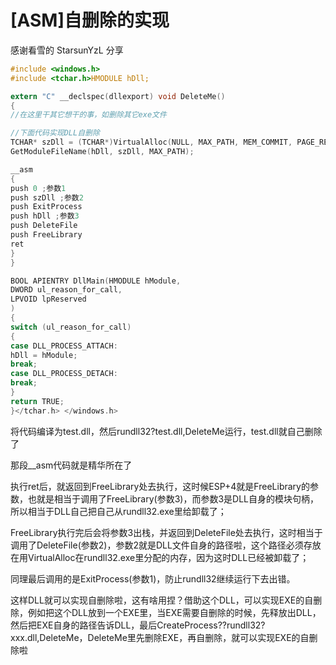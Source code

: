 # [ASM]自删除的实现

感谢看雪的 StarsunYzL 分享

```c
#include <windows.h>
#include <tchar.h>HMODULE hDll;

extern "C" __declspec(dllexport) void DeleteMe()
{
//在这里干其它想干的事，如删除其它exe文件

//下面代码实现DLL自删除
TCHAR* szDll = (TCHAR*)VirtualAlloc(NULL, MAX_PATH, MEM_COMMIT, PAGE_READWRITE);
GetModuleFileName(hDll, szDll, MAX_PATH);

__asm
{
push 0 ;参数1
push szDll ;参数2
push ExitProcess
push hDll ;参数3
push DeleteFile
push FreeLibrary
ret
}
}

BOOL APIENTRY DllMain(HMODULE hModule,
DWORD ul_reason_for_call,
LPVOID lpReserved
)
{
switch (ul_reason_for_call)
{
case DLL_PROCESS_ATTACH:
hDll = hModule;
break;
case DLL_PROCESS_DETACH:
break;
}
return TRUE;
}</tchar.h> </windows.h>
```


将代码编译为test.dll，然后rundll32?test.dll,DeleteMe运行，test.dll就自己删除了

那段__asm代码就是精华所在了

执行ret后，就返回到FreeLibrary处去执行，这时候ESP+4就是FreeLibrary的参数，也就是相当于调用了FreeLibrary(参数3)，而参数3是DLL自身的模块句柄，所以相当于DLL自己把自己从rundll32.exe里给卸载了；

FreeLibrary执行完后会将参数3出栈，并返回到DeleteFile处去执行，这时相当于调用了DeleteFile(参数2)，参数2就是DLL文件自身的路径啦，这个路径必须存放在用VirtualAlloc在rundll32.exe里分配的内存，因为这时DLL已经被卸载了；

同理最后调用的是ExitProcess(参数1)，防止rundll32继续运行下去出错。

这样DLL就可以实现自删除啦，这有啥用捏？借助这个DLL，可以实现EXE的自删除，例如把这个DLL放到一个EXE里，当EXE需要自删除的时候，先释放出DLL，然后把EXE自身的路径告诉DLL，最后CreateProcess??rundll32?xxx.dll,DeleteMe，DeleteMe里先删除EXE，再自删除，就可以实现EXE的自删除啦



